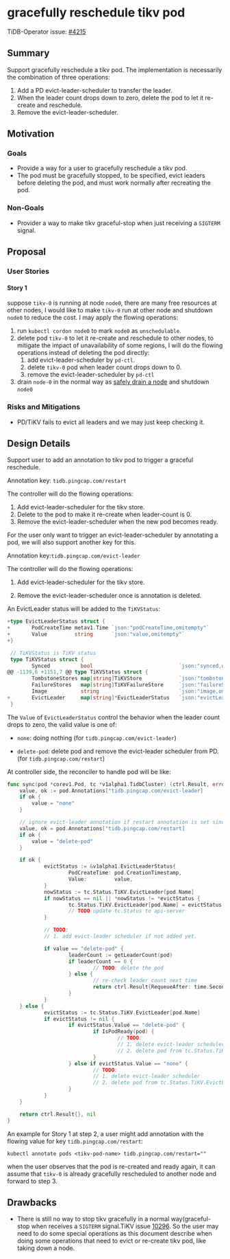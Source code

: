 # gracefully reschedule tikv pod

TiDB-Operator issue: [#4215](https://github.com/pingcap/tidb-operator/issues/4215)

## Summary

Support gracefully reschedule a tikv pod. The implementation is necessarily the combination of three operations:

1. Add a PD evict-leader-scheduler to transfer the leader.
2. When the leader count drops down to zero, delete the pod to let it re-create and reschedule.
3. Remove the evict-leader-scheduler.

## Motivation

### Goals

- Provide a way for a user to gracefully reschedule a tikv pod.
- The pod must be gracefully stopped, to be specified, evict leaders before deleting the pod, and must work normally after recreating the pod.

### Non-Goals

- Provider a way to make tikv graceful-stop when just receiving a `SIGTERM` signal.

## Proposal

### User Stories

#### Story 1

suppose `tikv-0` is running at node `node0`,  there are many free resources at other nodes, I would like to make `tikv-0` run at other node and shutdown `node0` to reduce the cost. I may apply the flowing operations:

1. run `kubectl cordon node0` to mark `node0` as `unschedulable`.
2. delete pod `tikv-0` to let it re-create and reschedule to other nodes, to mitigate the impact of unavailability of some regions, I will do the flowing operations instead of deleting the pod directly:
   1. add evict-leader-scheduler by `pd-ctl`.
   2. delete `tikv-0` pod when leader count drops down to 0.
   3. remove the evict-leader-scheduler by `pd-ctl`
3. drain `node-0` in the normal way as [safely drain a node](https://kubernetes.io/docs/tasks/administer-cluster/safely-drain-node/) and shutdown `node0`

### Risks and Mitigations

- PD/TiKV fails to evict all leaders and we may just keep checking it.

## Design Details

Support user to add an annotation to tikv pod to trigger a graceful reschedule.

Annotation key: `tidb.pingcap.com/restart`

The controller will do the flowing operations:

1. Add evict-leader-scheduler for the tikv store.
2. Delete to the pod to make it re-create when leader-count is 0.
3. Remove the evict-leader-scheduler when the new pod becomes ready.



For the user only want to trigger an evict-leader-scheduler by annotating a pod, we will also support another key for this.

Annotation key:`tidb.pingcap.com/evict-leader`

The controller will do the flowing operations:

1. Add evict-leader-scheduler for the tikv store.

2. Remove the evict-leader-scheduler once is annotation is deleted.



An EvictLeader status will be added to the `TiKVStatus`:

```go
+type EvictLeaderStatus struct {
+       PodCreateTime metav1.Time `json:"podCreateTime,omitempty"`
+       Value         string      `json:"value,omitempty"`
+}

 // TiKVStatus is TiKV status
 type TiKVStatus struct {
        Synced          bool                            `json:"synced,omitempty"`
@@ -1139,6 +1151,7 @@ type TiKVStatus struct {
        TombstoneStores map[string]TiKVStore            `json:"tombstoneStores,omitempty"`
        FailureStores   map[string]TiKVFailureStore     `json:"failureStores,omitempty"`
        Image           string                          `json:"image,omitempty"`
+       EvictLeader     map[string]*EvictLeaderStatus   `json:"evictLeaderStatus,omitempty"`
 }
```

The `Value` of `EvictLeaderStatus` control the behavior when the leader count drops to zero, the valid value is one of:

- `none`: doing nothing (for `tidb.pingcap.com/evict-leader`)

- `delete-pod`: delete pod and remove the evict-leader scheduler from PD. (for `tidb.pingcap.com/restart`)

At controller side, the reconciler to handle pod will be like:

```go
func sync(pod *corev1.Pod, tc *v1alpha1.TidbCluster) (ctrl.Result, error) {
    value, ok := pod.Annotations["tidb.pingcap.com/evict-leader]
    if ok {
        value = "none"
    }

    // ignore evict-leader annotation if restart annotation is set since we will delete pod after leader count drop down to 0.
    value, ok = pod.Annotations["tidb.pingcap.com/restart]
    if ok {
        value = "delete-pod"
    }

    if ok {
            evictStatus := &v1alpha1.EvictLeaderStatus{
                    PodCreateTime: pod.CreationTimestamp,
                    Value:         value,
            }
            nowStatus := tc.Status.TiKV.EvictLeader[pod.Name]
            if nowStatus == nil || *nowStatus != *evictStatus {
                    tc.Status.TiKV.EvictLeader[pod.Name] = evictStatus
                    // TODO update tc.Status to api-server
            }

            // TODO:
            // 1. add evict-leader scheduler if not added yet.

            if value == "delete-pod" {
                    leaderCount := getLeaderCount(pod)
                    if leaderCount == 0 {
                            // TODO: delete the pod
                    } else {
                            // re-check leader count next time
                            return ctrl.Result{RequeueAfter: time.Second * 15}, nil
                    }
            }
    } else {
            evictStatus := tc.Status.TiKV.EvictLeader[pod.Name]
            if evictStatus != nil {
                    if evictStatus.Value == "delete-pod" {
                            if IsPodReady(pod) {
                                    // TODO:
                                    // 1. delete evict-leader scheduler
                                    // 2. delete pod from tc.Status.TiKV.EvictLeader and update it to api-server
                            }
                    } else if evictStatus.Value == "none" {
                            // TODO:
                            // 1. delete evict-leader scheduler
                            // 2. delete pod from tc.Status.TiKV.EvictLeader and update it to api-server
                    }
            }
    }

    return ctrl.Result{}, nil
}
```

An example for Story 1 at step 2, a user might add annotation with the flowing value for key `tidb.pingcap.com/restart`:

```
kubectl annotate pods <tikv-pod-name> tidb.pingcap.com/restart=""
```

when the user observes that the pod is re-created and ready again, it can assume that `tikv-0` is already gracefully rescheduled to another node and forward to step 3.

## Drawbacks

- There is still no way to stop tikv gracefully in a normal way(graceful-stop when receives a `SIGTERM` signal.TiKV issue [10296](https://github.com/tikv/tikv/issues/10296). So the user may need to do some special operations as this document describe when doing some operations that need to evict or re-create tikv pod, like taking down a node.

